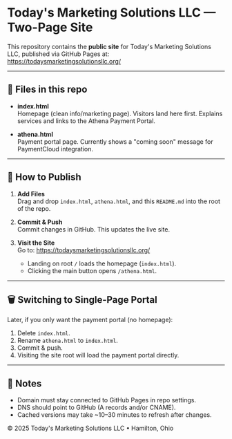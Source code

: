 # Today's Marketing Solutions LLC — Two-Page Site

This repository contains the **public site** for Today's Marketing Solutions LLC, published via GitHub Pages at:  
https://todaysmarketingsolutionsllc.org/

---

## 📂 Files in this repo

- **index.html**  
  Homepage (clean info/marketing page). Visitors land here first. Explains services and links to the Athena Payment Portal.

- **athena.html**  
  Payment portal page. Currently shows a "coming soon" message for PaymentCloud integration.

---

## 🚀 How to Publish

1. **Add Files**  
   Drag and drop `index.html`, `athena.html`, and this `README.md` into the root of the repo.

2. **Commit & Push**  
   Commit changes in GitHub. This updates the live site.

3. **Visit the Site**  
   Go to: https://todaysmarketingsolutionsllc.org/

   - Landing on root `/` loads the homepage (`index.html`).  
   - Clicking the main button opens `/athena.html`.

---

## 🗑 Switching to Single-Page Portal

Later, if you only want the payment portal (no homepage):

1. Delete `index.html`.  
2. Rename `athena.html` to `index.html`.  
3. Commit & push.  
4. Visiting the site root will load the payment portal directly.

---

## 📝 Notes

- Domain must stay connected to GitHub Pages in repo settings.  
- DNS should point to GitHub (A records and/or CNAME).  
- Cached versions may take ~10–30 minutes to refresh after changes.  

© 2025 Today's Marketing Solutions LLC • Hamilton, Ohio
